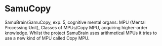 # SamuCopy
SamuBrain/SamuCopy, exp. 5, cognitive mental organs: MPU (Mental Processing Unit), Classes of MPUs/Copy MPU, acquiring higher-order knowledge. Whilst the project SamuBrain uses arithmetical MPUs it tries to use a new kind of MPU called Copy MPU.
